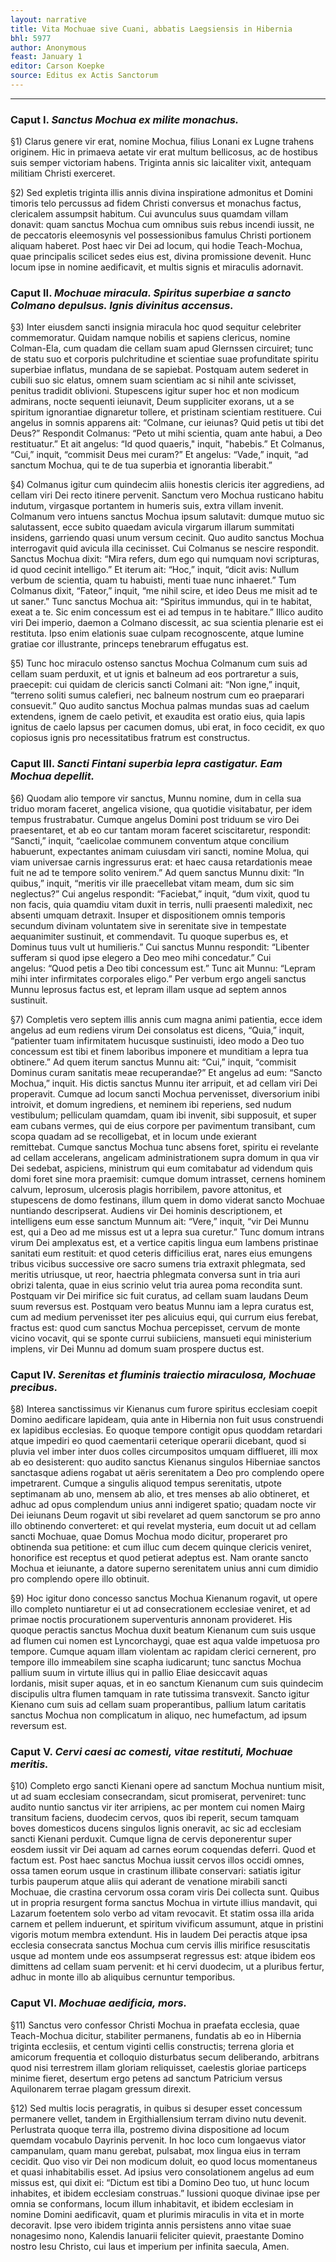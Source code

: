 ```yaml
---
layout: narrative
title: Vita Mochuae sive Cuani, abbatis Laegsiensis in Hibernia
bhl: 5977
author: Anonymous
feast: January 1
editor: Carson Koepke
source: Editus ex Actis Sanctorum
---
```


---

### Caput I. *Sanctus Mochua ex milite monachus.*

§1) Clarus genere vir erat, nomine Mochua, filius Lonani ex Lugne trahens originem. Hic in primaeva aetate vir erat multum bellicosus, ac de hostibus suis semper victoriam habens. Triginta annis sic laicaliter vixit, antequam militiam Christi exerceret.

§2) Sed expletis triginta illis annis divina inspiratione admonitus et Domini timoris telo percussus ad fidem Christi conversus et monachus factus, clericalem assumpsit habitum. Cui avunculus suus quamdam villam donavit: quam sanctus Mochua cum omnibus suis rebus incendi iussit, ne de peccatoris eleemosynis vel possessionibus famulus Christi portionem aliquam haberet. Post haec vir Dei ad locum, qui hodie Teach-Mochua, quae principalis scilicet sedes eius est, divina promissione devenit. Hunc locum ipse in nomine aedificavit, et multis signis et miraculis adornavit.


### Caput II. *Mochuae miracula. Spiritus superbiae a sancto Colmano depulsus. Ignis divinitus accensus.*

§3) Inter eiusdem sancti insignia miracula hoc quod sequitur celebriter commemoratur. Quidam namque nobilis et sapiens clericus, nomine Colman-Ela, cum quadam die cellam suam apud Glernssen circuiret; tunc de statu suo et corporis pulchritudine et scientiae suae profunditate spiritu superbiae inflatus, mundana de se sapiebat. Postquam autem sederet in cubili suo sic elatus, omnem suam scientiam ac si nihil ante scivisset, penitus tradidit oblivioni. Stupescens igitur super hoc et non modicum admirans, nocte sequenti ieiunavit, Deum suppliciter exorans, ut a se spiritum ignorantiae dignaretur tollere, et pristinam scientiam restituere. Cui angelus in somnis apparens ait: “Colmane, cur ieiunas? Quid petis ut tibi det Deus?” Respondit Colmanus: “Peto ut mihi scientia, quam ante habui, a Deo restituatur.” Et ait angelus: “Id quod quaeris," inquit, "habebis.” Et Colmanus, “Cui,” inquit, “commisit Deus mei curam?” Et angelus: “Vade,” inquit, “ad sanctum Mochua, qui te de tua superbia et ignorantia liberabit.”

§4) Colmanus igitur cum quindecim aliis honestis clericis iter aggrediens, ad cellam viri Dei recto itinere pervenit. Sanctum vero Mochua rusticano habitu indutum, virgasque portantem in humeris suis, extra villam invenit. Colmanum vero intuens sanctus Mochua ipsum salutavit: dumque mutuo sic salutassent, ecce subito quaedam avicula virgarum illarum summitati insidens, garriendo quasi unum versum cecinit. Quo audito sanctus Mochua interrogavit quid avicula illa cecinisset. Cui Colmanus se nescire respondit. Sanctus Mochua dixit: “Mira refers, dum ego qui numquam novi scripturas, id quod cecinit intelligo.” Et iterum ait: “Hoc,” inquit, “dicit avis: Nullum verbum de scientia, quam tu habuisti, menti tuae nunc inhaeret.” Tum Colmanus dixit, “Fateor,” inquit, “me nihil scire, et ideo Deus me misit ad te ut saner.” Tunc sanctus Mochua ait: “Spiritus immundus, qui in te habitat, exeat a te. Sic enim concessum est ei ad tempus in te habitare.” Illico audito viri Dei imperio, daemon a Colmano discessit, ac sua scientia plenarie est ei restituta. Ipso enim elationis suae culpam recognoscente, atque lumine gratiae cor illustrante, princeps tenebrarum effugatus est.

§5) Tunc hoc miraculo ostenso sanctus Mochua Colmanum cum suis ad cellam suam perduxit, et ut ignis et balneum ad eos portraretur a suis, praecepit: cui quidam de clericis sancti Colmani ait: “Non igne,” inquit, “terreno soliti sumus calefieri, nec balneum nostrum cum eo praeparari consuevit.” Quo audito sanctus Mochua palmas mundas suas ad caelum extendens, ignem de caelo petivit, et exaudita est oratio eius, quia lapis ignitus de caelo lapsus per cacumen domus, ubi erat, in foco cecidit, ex quo copiosus ignis pro necessitatibus fratrum est constructus.

### Caput III. *Sancti Fintani superbia lepra castigatur. Eam Mochua depellit.*

§6) Quodam alio tempore vir sanctus, Munnu nomine, dum in cella sua triduo moram faceret, angelica visione, qua quotidie visitabatur, per idem tempus frustrabatur. Cumque angelus Domini post triduum se viro Dei praesentaret, et ab eo cur tantam moram faceret sciscitaretur, respondit: “Sancti,” inquit, “caelicolae communem conventum atque concilium habuerunt, expectantes animam cuiusdam viri sancti, nomine Molua, qui viam universae carnis ingressurus erat: et haec causa retardationis meae fuit ne ad te tempore solito venirem.” Ad quem sanctus Munnu dixit: “In quibus,” inquit, “meritis vir ille praecellebat vitam meam, dum sic sim neglectus?” Cui angelus respondit: “Faciebat,” inquit, “dum vixit, quod tu non facis, quia quamdiu vitam duxit in terris, nulli praesenti maledixit, nec absenti umquam detraxit. Insuper et dispositionem omnis temporis secundum divinam voluntatem sive in serenitate sive in tempestate aequanimiter sustinuit, et commendavit. Tu quoque superbus es, et Dominus tuus vult ut humilieris.” Cui sanctus Munnu respondit: “Libenter sufferam si quod ipse elegero a Deo meo mihi concedatur.” Cui angelus: “Quod petis a Deo tibi concessum est.” Tunc ait Munnu: “Lepram mihi inter infirmitates corporales eligo.” Per verbum ergo angeli sanctus Munnu leprosus factus est, et lepram illam usque ad septem annos sustinuit.

§7) Completis vero septem illis annis cum magna animi patientia, ecce idem angelus ad eum rediens virum Dei consolatus est dicens, “Quia,” inquit, “patienter tuam infirmitatem hucusque sustinuisti, ideo modo a Deo tuo concessum est tibi et finem laboribus imponere et munditiam a lepra tua obtinere.” Ad quem iterum sanctus Munnu ait: “Cui,” inquit, “commisit Dominus curam sanitatis meae recuperandae?” Et angelus ad eum: “Sancto Mochua,” inquit. His dictis sanctus Munnu iter arripuit, et ad cellam viri Dei properavit. Cumque ad locum sancti Mochua pervenisset, diversorium inibi introivit, et domum ingrediens, et neminem ibi reperiens, sed nudum vestibulum; pelliculam quamdam, quam ibi invenit, sibi supposuit, et super eam cubans vermes, qui de eius corpore per pavimentum transibant, cum scopa quadam ad se recolligebat, et in locum unde exierant remittebat. Cumque sanctus Mochua tunc absens foret, spiritu ei revelante ad cellam accelerans, angelicam administrationem supra domum in qua vir Dei sedebat, aspiciens, ministrum qui eum comitabatur ad videndum quis domi foret sine mora praemisit: cumque domum intrasset, cernens hominem calvum, leprosum, ulcerosis plagis horribilem, pavore attonitus, et stupescens de domo festinans, illum quem in domo viderat sancto Mochuae nuntiando descripserat. Audiens vir Dei hominis descriptionem, et intelligens eum esse sanctum Munnum ait: “Vere,” inquit, “vir Dei Munnu est, qui a Deo ad me missus est ut a lepra sua curetur.” Tunc domum intrans virum Dei amplexatus est, et a vertice capitis lingua eum lambens pristinae sanitati eum restituit: et quod ceteris difficilius erat, nares eius emungens tribus vicibus successive ore sacro sumens tria extraxit phlegmata, sed meritis utriusque, ut reor, haectria phlegmata conversa sunt in tria auri obrizi talenta, quae in eius scrinio velut tria aurea poma recondita sunt. Postquam vir Dei mirifice sic fuit curatus, ad cellam suam laudans Deum suum reversus est. Postquam vero beatus Munnu iam a lepra curatus est, cum ad medium pervenisset iter pes alicuius equi, qui currum eius ferebat, fractus est: quod cum sanctus Mochua percepisset, cervum de monte vicino vocavit, qui se sponte currui subiiciens, mansueti equi ministerium implens, vir Dei Munnu ad domum suam prospere ductus est.


### Caput IV. *Serenitas et fluminis traiectio miraculosa, Mochuae precibus.*

§8) Interea sanctissimus vir Kienanus cum furore spiritus ecclesiam coepit Domino aedificare lapideam, quia ante in Hibernia non fuit usus construendi ex lapidibus ecclesias. Eo quoque tempore contigit opus quoddam retardari atque impediri eo quod caementarii ceterique operarii dicebant, quod si pluvia vel imber inter duos colles circumpositos umquam difflueret, illi mox ab eo desisterent: quo audito sanctus Kienanus singulos Hiberniae sanctos sanctasque adiens rogabat ut aëris serenitatem a Deo pro complendo opere impetrarent. Cumque a singulis aliquod tempus serenitatis, utpote septimanam ab uno, mensem ab alio, et tres menses ab alio obtineret, et adhuc ad opus complendum unius anni indigeret spatio; quadam nocte vir Dei ieiunans Deum rogavit ut sibi revelaret ad quem sanctorum se pro anno illo obtinendo converteret: et qui revelat mysteria, eum docuit ut ad cellam sancti Mochuae, quae Domus Mochua modo dicitur, properaret pro obtinenda sua petitione: et cum illuc cum decem quinque clericis veniret, honorifice est receptus et quod petierat adeptus est. Nam orante sancto Mochua et ieiunante, a datore superno serenitatem unius anni cum dimidio pro complendo opere illo obtinuit.

§9) Hoc igitur dono concesso sanctus Mochua Kienanum rogavit, ut opere illo completo nuntiaretur ei ut ad consecrationem ecclesiae veniret, et ad primae noctis procurationem superventuris annonam provideret. His quoque peractis sanctus Mochua duxit beatum Kienanum cum suis usque ad flumen cui nomen est Lyncorchaygi, quae est aqua valde impetuosa pro tempore. Cumque aquam illam violentam ac rapidam clerici cernerent, pro tempore illo immeabilem sine scapha iudicarunt; tunc sanctus Mochua pallium suum in virtute illius qui in pallio Eliae desiccavit aquas Iordanis, misit super aquas, et in eo sanctum Kienanum cum suis quindecim discipulis ultra flumen tamquam in rate tutissima transvexit. Sancto igitur Kienano cum suis ad cellam suam properantibus, pallium latum caritatis sanctus Mochua non complicatum in aliquo, nec humefactum, ad ipsum reversum est.


### Caput V. *Cervi caesi ac comesti, vitae restituti, Mochuae meritis.*

§10) Completo ergo sancti Kienani opere ad sanctum Mochua nuntium misit, ut ad suam ecclesiam consecrandam, sicut promiserat, perveniret: tunc audito nuntio sanctus vir iter arripiens, ac per montem cui nomen Mairg transitum faciens, duodecim cervos, quos ibi reperit, secum tamquam boves domesticos ducens singulos lignis oneravit, ac sic ad ecclesiam sancti Kienani perduxit. Cumque ligna de cervis deponerentur super eosdem iussit vir Dei aquam ad carnes eorum coquendas deferri. Quod et factum est. Post haec sanctus Mochua iussit cervos illos occidi omnes, ossa tamen eorum usque in crastinum illibate conservari: satiatis igitur turbis pauperum atque aliis qui aderant de venatione mirabili sancti Mochuae, die crastina cervorum ossa coram viris Dei collecta sunt. Quibus ut in propria resurgent forma sanctus Mochua in virtute illius mandavit, qui Lazarum foetentem solo verbo ad vitam revocavit. Et statim ossa illa arida carnem et pellem induerunt, et spiritum vivificum assumunt, atque in pristini vigoris motum membra extendunt. His in laudem Dei peractis atque ipsa ecclesia consecrata sanctus Mochua cum cervis illis mirifice resuscitatis usque ad montem unde eos assumpserat regressus est: atque ibidem eos dimittens ad cellam suam pervenit: et hi cervi duodecim, ut a pluribus fertur, adhuc in monte illo ab aliquibus cernuntur temporibus.


### Caput VI. *Mochuae aedificia, mors.*

§11) Sanctus vero confessor Christi Mochua in praefata ecclesia, quae Teach-Mochua dicitur, stabiliter permanens, fundatis ab eo in Hibernia triginta ecclesiis, et centum viginti cellis constructis; terrena gloria et amicorum frequentia et colloquio disturbatus secum deliberando, arbitrans quod nisi terrestrem illam gloriam reliquisset, caelestis gloriae particeps minime fieret, desertum ergo petens ad sanctum Patricium versus Aquilonarem terrae plagam gressum direxit.

§12) Sed multis locis peragratis, in quibus si desuper esset concessum permanere vellet, tandem in Ergithiallensium terram divino nutu devenit. Perlustrata quoque terra illa, postremo divina dispositione ad locum quemdam vocabulo Dayrinis pervenit. In hoc loco cum longaevus viator campanulam, quam manu gerebat, pulsabat, mox lingua eius in terram cecidit. Quo viso vir Dei non modicum doluit, eo quod locus momentaneus et quasi inhabitabilis esset. Ad ipsius vero consolationem angelus ad eum missus est, qui dixit ei: “Dictum est tibi a Domino Deo tuo, ut hunc locum inhabites, et ibidem ecclesiam construas.” Iussioni quoque divinae ipse per omnia se conformans, locum illum inhabitavit, et ibidem ecclesiam in nomine Domini aedificavit, quam et plurimis miraculis in vita et in morte decoravit. Ipse vero ibidem triginta annis persistens anno vitae suae nonagesimo nono, Kalendis Ianuarii feliciter quievit, praestante Domino nostro Iesu Christo, cui laus et imperium per infinita saecula, Amen.
